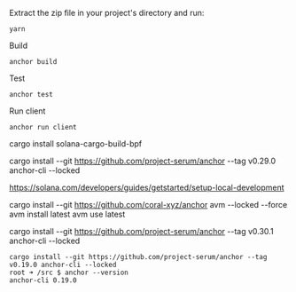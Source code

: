 Extract the zip file in your project's directory and run:

```
yarn
```

Build

```
anchor build
```

Test

```
anchor test
```

Run client

```
anchor run client
```


cargo install solana-cargo-build-bpf



cargo install --git https://github.com/project-serum/anchor --tag v0.29.0 anchor-cli --locked

https://solana.com/developers/guides/getstarted/setup-local-development

cargo install --git https://github.com/coral-xyz/anchor avm --locked --force
avm install latest
avm use latest





cargo install --git https://github.com/project-serum/anchor --tag v0.30.1 anchor-cli --locked


```
cargo install --git https://github.com/project-serum/anchor --tag v0.19.0 anchor-cli --locked
root ➜ /src $ anchor --version
anchor-cli 0.19.0
```
